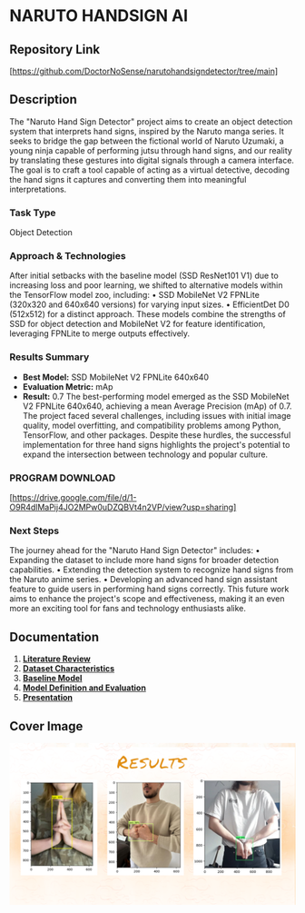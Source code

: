 # NARUTO HANDSIGN AI

## Repository Link

[https://github.com/DoctorNoSense/narutohandsigndetector/tree/main]

## Description

The "Naruto Hand Sign Detector" project aims to create an object detection system that
interprets hand signs, inspired by the Naruto manga series. It seeks to bridge the gap between
the fictional world of Naruto Uzumaki, a young ninja capable of performing jutsu through hand
signs, and our reality by translating these gestures into digital signals through a camera
interface. The goal is to craft a tool capable of acting as a virtual detective, decoding the hand
signs it captures and converting them into meaningful interpretations.

### Task Type

Object Detection

### Approach & Technologies

After initial setbacks with the
baseline model (SSD ResNet101 V1) due to increasing loss and poor learning, we shifted
to alternative models within the TensorFlow model zoo, including:
• SSD MobileNet V2 FPNLite (320x320 and 640x640 versions) for varying input sizes.
• EfficientDet D0 (512x512) for a distinct approach.
These models combine the strengths of SSD for object detection and MobileNet V2 for feature
identification, leveraging FPNLite to merge outputs effectively.

### Results Summary

- **Best Model:** SSD MobileNet V2 FPNLite 640x640
- **Evaluation Metric:** mAp
- **Result:** 0.7
The best-performing model emerged as the SSD MobileNet V2 FPNLite 640x640, achieving a
mean Average Precision (mAp) of 0.7. The project faced several challenges, including issues
with initial image quality, model overfitting, and compatibility problems among Python,
TensorFlow, and other packages. Despite these hurdles, the successful implementation for
three hand signs highlights the project's potential to expand the intersection between
technology and popular culture.

### PROGRAM DOWNLOAD
[https://drive.google.com/file/d/1-O9R4dlMaPij4JO2MPw0uDZQBVt4n2VP/view?usp=sharing]

### Next Steps
The journey ahead for the "Naruto Hand Sign Detector" includes:
• Expanding the dataset to include more hand signs for broader detection capabilities.
• Extending the detection system to recognize hand signs from the Naruto anime series.
• Developing an advanced hand sign assistant feature to guide users in performing hand
signs correctly.
This future work aims to enhance the project's scope and effectiveness, making it an even more
an exciting tool for fans and technology enthusiasts alike.

## Documentation

1. **[Literature Review](0_LiteratureReview/README.md)**
2. **[Dataset Characteristics](1_DatasetCharacteristics/exploratory_data_analysis.ipynb)**
3. **[Baseline Model](2_BaselineModel/baseline_model.ipynb)**
4. **[Model Definition and Evaluation](3_Model/model_definition_evaluation)**
5. **[Presentation](4_Presentation/README.md)**

## Cover Image

![Project Cover Image](https://github.com/DoctorNoSense/narutohandsigndetector/blob/main/213123.PNG)
